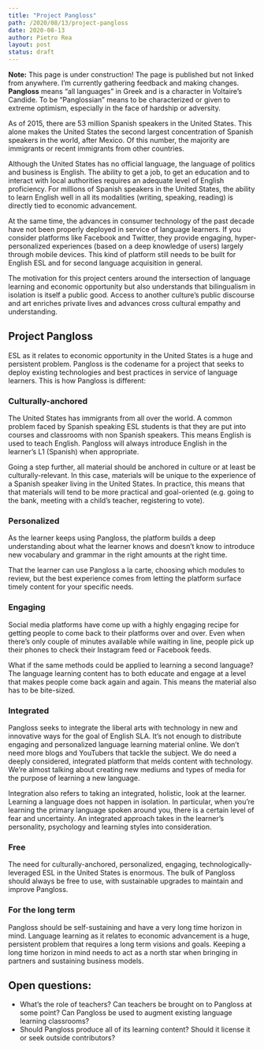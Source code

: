 ```yaml
---
title: "Project Pangloss"
path: /2020/08/13/project-pangloss 
date: 2020-08-13
author: Pietro Rea
layout: post
status: draft
---
```


**Note:** This page is under construction! The page is published but not linked from anywhere. I’m currently gathering feedback and making changes. **Pangloss** means “all languages” in Greek and is a character in Voltaire’s Candide. To be “Panglossian” means to be characterized or given to extreme optimism, especially in the face of hardship or adversity.


As of 2015, there are 53 million Spanish speakers in the United States. This alone makes the United States the second largest concentration of Spanish speakers in the world, after Mexico. Of this number, the majority are immigrants or recent immigrants from other countries.

Although the United States has no official language, the language of politics and business is English. The ability to get a job, to get an education and to interact with local authorities requires an adequate level of English proficiency. For millions of Spanish speakers in the United States, the ability to learn English well in all its modalities (writing, speaking, reading) is directly tied to economic advancement.

At the same time, the advances in consumer technology of the past decade have not been properly deployed in service of language learners. If you consider platforms like Facebook and Twitter, they provide engaging, hyper-personalized experiences (based on a deep knowledge of users) largely through mobile devices. This kind of platform still needs to be built for English ESL and for second language acquisition in general.

The motivation for this project centers around the intersection of language learning and economic opportunity but also understands that bilingualism in isolation is itself a public good. Access to another culture’s public discourse and art enriches private lives and advances cross cultural empathy and understanding.

## Project Pangloss  

ESL as it relates to economic opportunity in the United States is a huge and persistent problem. Pangloss is the codename for a project that seeks to deploy existing technologies and best practices in service of language learners. This is how Pangloss is different:

### Culturally-anchored

The United States has immigrants from all over the world. A common problem faced by Spanish speaking ESL students is that they are put into courses and classrooms with non Spanish speakers. This means English is used to teach English. Pangloss will always introduce English in the learner’s L1 (Spanish) when appropriate.

Going a step further, all material should be anchored in culture or at least be culturally-relevant. In this case, materials will be unique to the experience of a Spanish speaker living in the United States. In practice, this means that that materials will tend to be more practical and goal-oriented (e.g. going to the bank, meeting with a child’s teacher, registering to vote).

### Personalized

As the learner keeps using Pangloss, the platform builds a deep understanding about what the learner knows and doesn’t know to introduce new vocabulary and grammar in the right amounts at the right time. 

That the learner can use Pangloss a la carte, choosing which modules to review, but  the best experience comes from letting the platform surface timely content for your specific needs.

### Engaging

Social media platforms have come up with a highly engaging recipe for getting people to come back to their platforms over and over. Even when there’s only couple of minutes available while waiting in line, people pick up their phones to check their Instagram feed or Facebook feeds. 

What if the same methods could be applied to learning a second language? The language learning content has to both educate and engage at a level that makes people come back again and again. This means the material also has to be bite-sized.

### Integrated

Pangloss seeks to integrate the liberal arts with technology in new and innovative ways for the goal of English SLA. It’s not enough to distribute engaging and personalized language learning material online. We don’t need more blogs and YouTubers that tackle the subject. We do need a deeply considered, integrated platform that melds content with technology. We’re almost talking about creating new mediums and types of media for the purpose of learning a new language.

Integration also refers to taking an integrated, holistic, look at the learner. Learning a language does not happen in isolation. In particular, when you’re learning the primary language spoken around you, there is a certain level of fear and uncertainty. An integrated approach takes in the learner’s personality, psychology and learning styles into consideration.

### Free

The need for culturally-anchored, personalized, engaging, technologically-leveraged ESL in the United States is enormous. The bulk of Pangloss should always be free to use, with sustainable upgrades to maintain and improve Pangloss.

### For the long term

Pangloss should be self-sustaining and have a very long time horizon in mind. Language learning as it relates to economic advancement is a huge, persistent problem that requires a long term visions and goals. Keeping a long time horizon in mind needs to act as a north star when bringing in partners and sustaining business models. 

## Open questions:

*  What’s the role of teachers? Can teachers be brought on to Pangloss at some point? Can Pangloss be used to augment existing language learning classrooms?
* Should Pangloss produce all of its learning content? Should it license it or seek outside contributors?